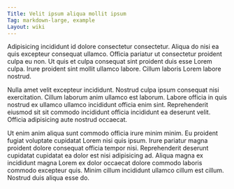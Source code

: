 ```yaml
---
Title: Velit ipsum aliqua mollit ipsum
Tag: markdown-large, example
Layout: wiki
---
```

Adipisicing incididunt id dolore consectetur consectetur. Aliqua do nisi ea quis excepteur consequat ullamco. Officia pariatur ut consectetur proident culpa eu non. Ut quis et culpa consequat sint proident duis esse Lorem culpa. Irure proident sint mollit ullamco labore. Cillum laboris Lorem labore nostrud.

Nulla amet velit excepteur incididunt. Nostrud culpa ipsum consequat nisi exercitation. Cillum laborum anim ullamco est laborum. Labore officia in quis nostrud ex ullamco ullamco incididunt officia enim sint. Reprehenderit eiusmod sit sit commodo incididunt officia incididunt ea deserunt velit. Officia adipisicing aute nostrud occaecat.

Ut enim anim aliqua sunt commodo officia irure minim minim. Eu proident fugiat voluptate cupidatat Lorem nisi quis ipsum. Irure pariatur magna proident dolore consequat officia tempor nisi. Reprehenderit deserunt cupidatat cupidatat ea dolor est nisi adipisicing ad. Aliqua magna ex incididunt magna Lorem ex dolor occaecat dolore commodo laboris commodo excepteur quis. Minim cillum incididunt ullamco cillum est cillum. Nostrud duis aliqua esse do.